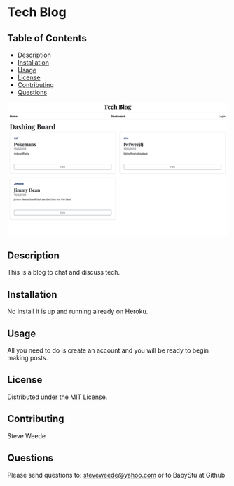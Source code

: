 # Tech Blog

## Table of Contents
- [Description](#description)
- [Installation](#installation)
- [Usage](#usage)
- [License](#license)
- [Contributing](#contributing)
- [Questions](#questions)

![screenshot of tech blog](./images/screenshot.png)


## Description
This is a blog to chat and discuss tech.

## Installation
No install it is up and running already on Heroku.

## Usage
All you need to do is create an account and you will be ready to begin making posts.

## License
Distributed under the MIT License.

## Contributing
Steve Weede

## Questions
Please send questions to:
steveweede@yahoo.com or to BabyStu at Github